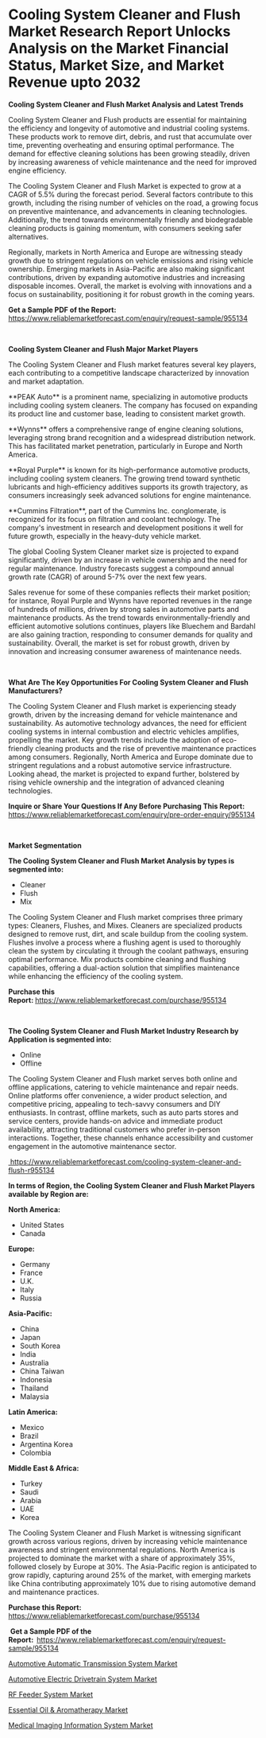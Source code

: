 <p><h1>Cooling System Cleaner and Flush Market Research Report Unlocks Analysis on the Market Financial Status, Market Size, and Market Revenue upto 2032</h1></p><p><strong>Cooling System Cleaner and Flush Market Analysis and Latest Trends</strong></p>
<p><p>Cooling System Cleaner and Flush products are essential for maintaining the efficiency and longevity of automotive and industrial cooling systems. These products work to remove dirt, debris, and rust that accumulate over time, preventing overheating and ensuring optimal performance. The demand for effective cleaning solutions has been growing steadily, driven by increasing awareness of vehicle maintenance and the need for improved engine efficiency.</p><p>The Cooling System Cleaner and Flush Market is expected to grow at a CAGR of 5.5% during the forecast period. Several factors contribute to this growth, including the rising number of vehicles on the road, a growing focus on preventive maintenance, and advancements in cleaning technologies. Additionally, the trend towards environmentally friendly and biodegradable cleaning products is gaining momentum, with consumers seeking safer alternatives.</p><p>Regionally, markets in North America and Europe are witnessing steady growth due to stringent regulations on vehicle emissions and rising vehicle ownership. Emerging markets in Asia-Pacific are also making significant contributions, driven by expanding automotive industries and increasing disposable incomes. Overall, the market is evolving with innovations and a focus on sustainability, positioning it for robust growth in the coming years.</p></p>
<p><strong>Get a Sample PDF of the Report:&nbsp;</strong> <a href="https://www.reliablemarketforecast.com/enquiry/request-sample/955134?utm_campaign=1169&utm_medium=2&utm_source=Github&utm_content=ia&utm_term=07032025&utm_id=cooling-system-cleaner-and-flush">https://www.reliablemarketforecast.com/enquiry/request-sample/955134</a></p>
<p>&nbsp;</p>
<p><strong>Cooling System Cleaner and Flush Major Market Players</strong></p>
<p><p>The Cooling System Cleaner and Flush market features several key players, each contributing to a competitive landscape characterized by innovation and market adaptation. </p><p>**PEAK Auto** is a prominent name, specializing in automotive products including cooling system cleaners. The company has focused on expanding its product line and customer base, leading to consistent market growth. </p><p>**Wynns** offers a comprehensive range of engine cleaning solutions, leveraging strong brand recognition and a widespread distribution network. This has facilitated market penetration, particularly in Europe and North America. </p><p>**Royal Purple** is known for its high-performance automotive products, including cooling system cleaners. The growing trend toward synthetic lubricants and high-efficiency additives supports its growth trajectory, as consumers increasingly seek advanced solutions for engine maintenance. </p><p>**Cummins Filtration**, part of the Cummins Inc. conglomerate, is recognized for its focus on filtration and coolant technology. The company's investment in research and development positions it well for future growth, especially in the heavy-duty vehicle market.</p><p>The global Cooling System Cleaner market size is projected to expand significantly, driven by an increase in vehicle ownership and the need for regular maintenance. Industry forecasts suggest a compound annual growth rate (CAGR) of around 5-7% over the next few years.</p><p>Sales revenue for some of these companies reflects their market position; for instance, Royal Purple and Wynns have reported revenues in the range of hundreds of millions, driven by strong sales in automotive parts and maintenance products. As the trend towards environmentally-friendly and efficient automotive solutions continues, players like Bluechem and Bardahl are also gaining traction, responding to consumer demands for quality and sustainability. Overall, the market is set for robust growth, driven by innovation and increasing consumer awareness of maintenance needs.</p></p>
<p>&nbsp;</p>
<p><strong>What Are The Key Opportunities For Cooling System Cleaner and Flush Manufacturers?</strong></p>
<p><p>The Cooling System Cleaner and Flush market is experiencing steady growth, driven by the increasing demand for vehicle maintenance and sustainability. As automotive technology advances, the need for efficient cooling systems in internal combustion and electric vehicles amplifies, propelling the market. Key growth trends include the adoption of eco-friendly cleaning products and the rise of preventive maintenance practices among consumers. Regionally, North America and Europe dominate due to stringent regulations and a robust automotive service infrastructure. Looking ahead, the market is projected to expand further, bolstered by rising vehicle ownership and the integration of advanced cleaning technologies.</p></p>
<p><strong>Inquire or Share Your Questions If Any Before Purchasing This Report:</strong> <a href="https://www.reliablemarketforecast.com/enquiry/pre-order-enquiry/955134?utm_campaign=1169&utm_medium=2&utm_source=Github&utm_content=ia&utm_term=07032025&utm_id=cooling-system-cleaner-and-flush">https://www.reliablemarketforecast.com/enquiry/pre-order-enquiry/955134</a></p>
<p>&nbsp;</p>
<p><strong>Market Segmentation</strong></p>
<p><strong>The Cooling System Cleaner and Flush Market Analysis by types is segmented into:</strong></p>
<p><ul><li>Cleaner</li><li>Flush</li><li>Mix</li></ul></p>
<p><p>The Cooling System Cleaner and Flush market comprises three primary types: Cleaners, Flushes, and Mixes. Cleaners are specialized products designed to remove rust, dirt, and scale buildup from the cooling system. Flushes involve a process where a flushing agent is used to thoroughly clean the system by circulating it through the coolant pathways, ensuring optimal performance. Mix products combine cleaning and flushing capabilities, offering a dual-action solution that simplifies maintenance while enhancing the efficiency of the cooling system.</p></p>
<p><strong>Purchase this Report:&nbsp;</strong><a href="https://www.reliablemarketforecast.com/purchase/955134?utm_campaign=1169&utm_medium=2&utm_source=Github&utm_content=ia&utm_term=07032025&utm_id=cooling-system-cleaner-and-flush">https://www.reliablemarketforecast.com/purchase/955134</a></p>
<p>&nbsp;</p>
<p><strong>The Cooling System Cleaner and Flush Market Industry Research by Application is segmented into:</strong></p>
<p><ul><li>Online</li><li>Offline</li></ul></p>
<p><p>The Cooling System Cleaner and Flush market serves both online and offline applications, catering to vehicle maintenance and repair needs. Online platforms offer convenience, a wider product selection, and competitive pricing, appealing to tech-savvy consumers and DIY enthusiasts. In contrast, offline markets, such as auto parts stores and service centers, provide hands-on advice and immediate product availability, attracting traditional customers who prefer in-person interactions. Together, these channels enhance accessibility and customer engagement in the automotive maintenance sector.</p></p>
<p><a href="https://www.reliablemarketforecast.com/cooling-system-cleaner-and-flush-r955134?utm_campaign=1169&utm_medium=2&utm_source=Github&utm_content=ia&utm_term=07032025&utm_id=cooling-system-cleaner-and-flush">&nbsp;https://www.reliablemarketforecast.com/cooling-system-cleaner-and-flush-r955134</a></p>
<p><strong>In terms of Region, the Cooling System Cleaner and Flush Market Players available by Region are:</strong></p>
<p>
    <p> <strong> North America: </strong>
        <ul>
            <li>United States</li>
            <li>Canada</li>
        </ul>
        </p> 
    <p> <strong> Europe: </strong>
        <ul>
            <li>Germany</li>
            <li>France</li>
            <li>U.K.</li>
            <li>Italy</li>
            <li>Russia</li>
        </ul>
        </p> 
    <p> <strong> Asia-Pacific: </strong>
        <ul>
            <li>China</li>
            <li>Japan</li>
            <li>South Korea</li>
            <li>India</li>
            <li>Australia</li>
            <li>China Taiwan</li>
            <li>Indonesia</li>
            <li>Thailand</li>
            <li>Malaysia</li>
        </ul>
        </p> 
    <p> <strong> Latin America: </strong>
        <ul>
            <li>Mexico</li>
            <li>Brazil</li>
            <li>Argentina Korea</li>
            <li>Colombia</li>
        </ul>
        </p> 
    <p> <strong> Middle East & Africa: </strong>
        <ul>
            <li>Turkey</li>
            <li>Saudi</li>
            <li>Arabia</li>
            <li>UAE</li>
            <li>Korea</li>
        </ul>
    </p>
    </p>
<p><p>The Cooling System Cleaner and Flush Market is witnessing significant growth across various regions, driven by increasing vehicle maintenance awareness and stringent environmental regulations. North America is projected to dominate the market with a share of approximately 35%, followed closely by Europe at 30%. The Asia-Pacific region is anticipated to grow rapidly, capturing around 25% of the market, with emerging markets like China contributing approximately 10% due to rising automotive demand and maintenance practices.</p></p>
<p><strong>Purchase this Report: </strong><a href="https://www.reliablemarketforecast.com/purchase/955134?utm_campaign=1169&utm_medium=2&utm_source=Github&utm_content=ia&utm_term=07032025&utm_id=cooling-system-cleaner-and-flush">https://www.reliablemarketforecast.com/purchase/955134</a></p>
<p>&nbsp;<strong>Get a Sample PDF of the Report:&nbsp;&nbsp;</strong><a href="https://www.reliablemarketforecast.com/enquiry/request-sample/955134?utm_campaign=1169&utm_medium=2&utm_source=Github&utm_content=ia&utm_term=07032025&utm_id=cooling-system-cleaner-and-flush">https://www.reliablemarketforecast.com/enquiry/request-sample/955134</a></p>
<p><strong></strong></p>
<p><p><a href="https://github.com/laverkyllozc/Market-Research-Report-List-1/blob/main/automotive-automatic-transmission-system-market.md?utm_campaign=1169&utm_medium=2&utm_source=Github&utm_content=ia&utm_term=07032025&utm_id=cooling-system-cleaner-and-flush">Automotive Automatic Transmission System Market</a></p><p><a href="https://github.com/puttslukis59/Market-Research-Report-List-1/blob/main/automotive-electric-drivetrain-system-market.md?utm_campaign=1169&utm_medium=2&utm_source=Github&utm_content=ia&utm_term=07032025&utm_id=cooling-system-cleaner-and-flush">Automotive Electric Drivetrain System Market</a></p><p><a href="https://github.com/clemmheisefy/Market-Research-Report-List-1/blob/main/rf-feeder-system-market.md?utm_campaign=1169&utm_medium=2&utm_source=Github&utm_content=ia&utm_term=07032025&utm_id=cooling-system-cleaner-and-flush">RF Feeder System Market</a></p><p><a href="https://github.com/lontohhikma/Market-Research-Report-List-1/blob/main/essential-oil-aromatherapy-market.md?utm_campaign=1169&utm_medium=2&utm_source=Github&utm_content=ia&utm_term=07032025&utm_id=cooling-system-cleaner-and-flush">Essential Oil & Aromatherapy Market</a></p><p><a href="https://github.com/steegeneat/Market-Research-Report-List-1/blob/main/medical-imaging-information-system-market.md?utm_campaign=1169&utm_medium=2&utm_source=Github&utm_content=ia&utm_term=07032025&utm_id=cooling-system-cleaner-and-flush">Medical Imaging Information System Market</a></p></p>